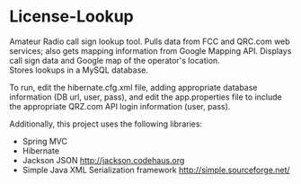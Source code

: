 License-Lookup
==============

Amateur Radio call sign lookup tool. Pulls data from FCC and QRC.com web services; also gets mapping 
information from Google Mapping API. Displays call sign data and Google map of the operator's location.  
Stores lookups in a MySQL database.


To run, edit the hibernate.cfg.xml file, adding appropriate database information (DB url, user, pass), and
edit the app.properties file to include the appropriate QRZ.com API login information (user, pass). 


Additionally, this project uses the following libraries:
 * Spring MVC
 * Hibernate
 * Jackson JSON  http://jackson.codehaus.org
 * Simple Java XML Serialization framework http://simple.sourceforge.net/
 
